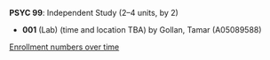**PSYC 99**: Independent Study (2–4 units, by 2)

- **001** (Lab) (time and location TBA) by Gollan, Tamar (A05089588)

[Enrollment numbers over time](./PSYC99.tsv)
